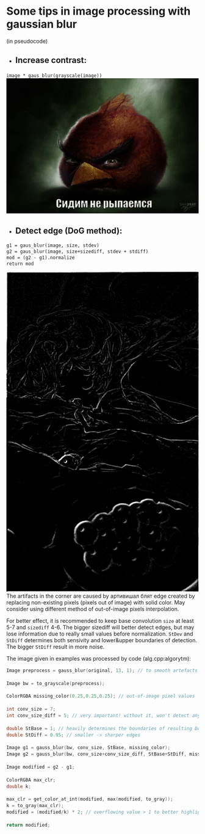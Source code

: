 # Some tips in image processing with gaussian blur
(in pseudocode)

- ## Increase contrast:
`image * gaus_blur(grayscale(image))`
![constrast](examples/constrast.jpg)

- ## Detect edge (DoG method):
```
g1 = gaus_blur(image, size, stdev)
g2 = gaus_blur(image, size+sizediff, stdev + stdiff)
mod = (g2 - g1).normalize
return mod
```
![edges](examples/edge_output.jpg)
The artifacts in the corner are caused by артивишал блят edge created by replacing non-existing pixels (pixels out of image) with solid color.
May consider using different method of out-of-image pixels interpolation.

For better effect, it is recommended to keep base convolution `size` at least 5-7 and `sizediff` 4-6. The bigger sizediff will better detect edges, but may lose information due to really small values before normalization.
`StDev` and `StDiff` determines both sensivity and lower&upper boundaries of detection. The bigger `StDiff` result in more noise. 

The image given in examples was processed by code (alg.cpp:algorytm):
```cpp
Image preprocess = gauss_blur(original, 13, 1); // to smooth artefacts of JPEG and prepare for image-detection

Image bw = to_grayscale(preprocess);

ColorRGBA missing_color(0.25,0.25,0.25); // out-of-image pixel values

int conv_size = 7;
int conv_size_diff = 5; // very important! without it, won't detect anything

double StBase = 1; // heavily determines the boundaries of resulting DoG
double StDiff = 0.95; // smaller -> sharper edges

Image g1 = gauss_blur(bw, conv_size, StBase, missing_color);
Image g2 = gauss_blur(bw, conv_size+conv_size_diff, StBase+StDiff, missing_color);

Image modified = g2 - g1;

ColorRGBA max_clr;
double k;

max_clr = get_color_at_int(modified, max(modified, to_gray));
k = to_gray(max_clr);
modified = (modified/k) * 2; // overflowing value > 1 to better highlight dark edges. later mapped to [0,255].

return modified;
```